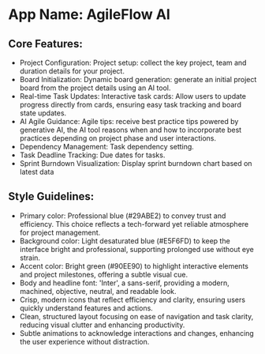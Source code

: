 # **App Name**: AgileFlow AI

## Core Features:

- Project Configuration: Project setup: collect the key project, team and duration details for your project.
- Board Initialization: Dynamic board generation: generate an initial project board from the project details using an AI tool.
- Real-time Task Updates: Interactive task cards: Allow users to update progress directly from cards, ensuring easy task tracking and board state updates.
- AI Agile Guidance: Agile tips: receive best practice tips powered by generative AI, the AI tool reasons when and how to incorporate best practices depending on project phase and user interactions.
- Dependency Management: Task dependency setting.
- Task Deadline Tracking: Due dates for tasks.
- Sprint Burndown Visualization: Display sprint burndown chart based on latest data

## Style Guidelines:

- Primary color: Professional blue (#29ABE2) to convey trust and efficiency. This choice reflects a tech-forward yet reliable atmosphere for project management.
- Background color: Light desaturated blue (#E5F6FD) to keep the interface bright and professional, supporting prolonged use without eye strain.
- Accent color: Bright green (#90EE90) to highlight interactive elements and project milestones, offering a subtle visual cue.
- Body and headline font: 'Inter', a sans-serif, providing a modern, machined, objective, neutral, and readable look.
- Crisp, modern icons that reflect efficiency and clarity, ensuring users quickly understand features and actions.
- Clean, structured layout focusing on ease of navigation and task clarity, reducing visual clutter and enhancing productivity.
- Subtle animations to acknowledge interactions and changes, enhancing the user experience without distraction.